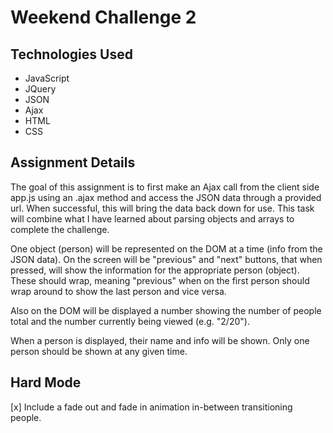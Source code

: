 Weekend Challenge 2
====================

Technologies Used
-----------------
* JavaScript
* JQuery
* JSON
* Ajax
* HTML
* CSS

Assignment Details
------------------
The goal of this assignment is to first make an Ajax call from the client side app.js using an .ajax method and access the JSON data through a provided url. When successful, this will bring the data back down for use. This task will combine what I have learned about parsing objects and arrays to complete the challenge.

One object (person) will be represented on the DOM at a time (info from the JSON data). On the screen will be "previous" and "next" buttons, that when pressed, will show the information for the appropriate person (object). These should wrap, meaning "previous" when on the first person should wrap around to show the last person and vice versa.

Also on the DOM will be displayed a number showing the number of people total and the number currently being viewed (e.g. "2/20").

When a person is displayed, their name and info will be shown. Only one person should be shown at any given time.

Hard Mode
---------
[x] Include a fade out and fade in animation in-between transitioning people.
